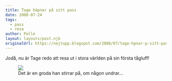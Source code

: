 ```yaml
---
title: Tage häpnar på sitt pass
date: 2008-07-24
tags: 
  - pass
  - resa	
author: Pelle
layout: layouts/post.njk
originalUrl: https://nejtupp.blogspot.com/2008/07/tage-hpnar-p-sitt-pass.html
---
```


Jodå, nu är Tage redo att resa ut i stora världen på sin första tågluff!

<figure>
	<img src="../../../../img/_MG_5769_1024pix.jpg">
	<figcaption>Det är en groda han stirrar på, om någon undrar...</span></span><br></div>
